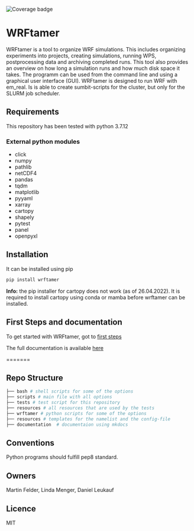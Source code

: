 ![Coverage badge](https://img.shields.io/endpoint?url=https://raw.githubusercontent.com/wiki/ewjoachim/python-coverage-comment-action-example/python-coverage-comment-action-badge.json)

# WRFtamer
WRFtamer is a tool to organize WRF simulations. This includes organizing experiments into projects, creating simulations, running WPS, postprocessing data and archiving completed runs. This tool also provides an overview on how long a simulation runs and how much disk space it takes. 
The programm can be used from the command line and using a graphical user interface (GUI).
WRFtamer is designed to run WRF with em_real. Is is able to create sumbit-scripts for the cluster, but only for the SLURM job scheduler. 

## Requirements
This repository has been tested with python 3.7.12
### External python modules
- click
- numpy
- pathlib
- netCDF4
- pandas
- tqdm
- matplotlib
- pyyaml
- xarray
- cartopy
- shapely
- pytest
- panel 
- openpyxl
  
## Installation
It can be installed using pip
```bash
pip install wrftamer
```

**Info:** the pip installer for cartopy does not work (as of 26.04.2022). It is required to install cartopy using conda or mamba before wrftamer can be installed.



## First Steps and documentation

To get started with WRFtamer, got to
[first steps](https://wrftamer.readthedocs.io/en/latest/getting_started/#first-steps-to-use-wrftamer)

The full documentation is available [here](https://wrftamer.readthedocs.io/en/latest/)

=======

## Repo Structure
```bash
├── bash # shell scripts for some of the options
├── scripts # main file with all options
├── tests # test script for this repository
├── resources # all resources that are used by the tests
├── wrftamer # python scripts for some of the options
├── resources # templates for the namelist and the config-file 
├── documentation  # documentaion using mkdocs 
```
## Conventions
Python programs should fulfill pep8 standard.
## Owners
Martin Felder, Linda Menger, Daniel Leukauf
## Licence
MIT
